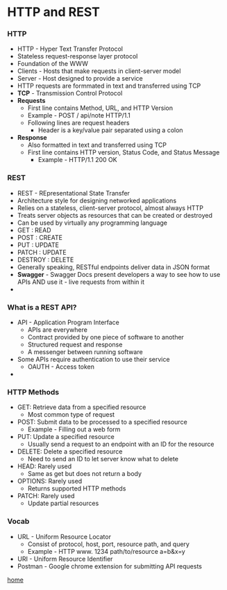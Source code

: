 # HTTP and REST

### HTTP

* HTTP - Hyper Text Transfer Protocol
* Stateless request-response layer protocol
* Foundation of the WWW
* Clients - Hosts that make requests in client-server model
* Server - Host designed to provide a service
* HTTP requests are formmated in text and transferred using TCP
* **TCP** - Transmission Control Protocol
* **Requests**
  * First line contains Method, URL, and HTTP Version
  * Example - POST / api/note HTTP/1.1
  * Following lines are request headers
    * Header is a key/value pair separated using a colon
* **Response**
  * Also formatted in text and transferred using TCP
  * First line contains HTTP version, Status Code, and Status Message
    * Example - HTTP/1.1 200 OK

### REST

* REST - REpresentational State Transfer
* Architecture style for designing networked applications
* Relies on a stateless, client-server protocol, almost always HTTP
* Treats server objects as resources that can be created or destroyed
* Can be used by virtually any programming language
* GET : READ
* POST : CREATE
* PUT : UPDATE
* PATCH : UPDATE
* DESTROY : DELETE
* Generally speaking, RESTful endpoints deliver data in JSON format
* **Swagger** - Swagger Docs present developers a way to see how to use APIs AND use it - live requests from within it
* 

### What is a REST API?

* API - Application Program Interface
  * APIs are everywhere
  * Contract provided by one piece of software to another
  * Structured request and response
  * A messenger between running software
* Some APIs require authentication to use their service
  * OAUTH - Access token
*

### HTTP Methods

* GET: Retrieve data from a specified resource
  * Most common type of request
* POST: Submit data to be processed to a specified resource
  * Example - Filling out a web form
* PUT: Update a specified resource
  * Usually send a request to an endpoint with an ID for the resource
* DELETE: Delete a specified resource
  * Need to send an ID to let server know what to delete
* HEAD: Rarely used
  * Same as get but does not return a body
* OPTIONS: Rarely used
  * Returns supported HTTP methods
* PATCH: Rarely used
  * Update partial resources

### Vocab

* URL - Uniform Resource Locator
  * Consist of protocol, host, port, resource path, and query
  * Example -  HTTP      www.  1234  path/to/resource   a=b&x=y
* URI - Uniform Resource Identifier
* Postman - Google chrome extension for submitting API requests

[home](README.md)


